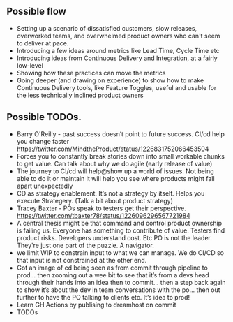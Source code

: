 
## Possible flow

* Setting up a scenario of dissatisfied customers, slow releases, overworked teams, and overwhelmed product owners who can't seem to deliver at pace.
* Introducing a few ideas around metrics like Lead Time, Cycle Time etc
* Introducing ideas from Continuous Delivery and Integration, at a fairly low-level
* Showing how these practices can move the metrics
* Going deeper (and drawing on experience) to show how to make Continuous Delivery tools, like Feature Toggles, useful and usable for the less technically inclined product owners

## Possible TODOs.

* Barry O'Reilly - past success doesn’t point to future success. CI/cd help you change faster  https://twitter.com/MindtheProduct/status/1226831752066453504
* Forces you to constantly break stories down into small workable chunks to get value. Can talk about why we do agile (early release of value)
* The journey to CI/cd will help@show up a world of issues. Not being able to do it or maintain it will help you see where products might fall apart unexpectedly
* CD as strategy enablement. It’s not a strategy by itself. Helps you execute Strategery. (Talk a bit about product strategy)
* Tracey Baxter - POs speak to testers get their perspective. https://twitter.com/tbaxter78/status/1226096296567721984
* A central thesis might be that command and control product ownership is failing us. Everyone has something to contribute of value. Testers find product risks. Developers understand cost. Etc PO is not the leader. They're just one part of the puzzle. A navigator.
* we limit WIP to constrain input to what we can manage. We do CI/CD so that input is not constrained at the other end.
* Got an image of cd being seen as from commit through pipeline to prod… then zooming out a wee bit to see that it’s from a devs head through their hands into an idea then to commit… then a step back again to show it’s about the dev in team conversations with the po… then out further to have the PO talking to clients etc. It’s idea to prod!
* Learn GH Actions by publising to dreamhost on commit
* TODOs
